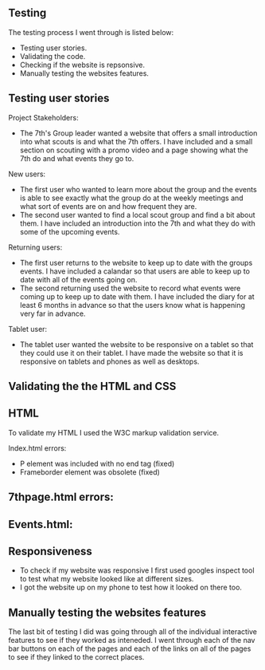 Testing 
-
The testing process I went through is listed below:
- Testing user stories.
- Validating the code.
- Checking if the website is repsonsive.
- Manually testing the websites features.

Testing user stories
-
Project Stakeholders:
- The 7th's Group leader wanted a website that offers a small introduction into what scouts is and what the 7th offers. I have included and a small section on scouting with a promo video and a page showing what the 7th do and what events they go to.

New users:
- The first user who wanted to learn more about the group and the events is able to see exactly what the group do at the weekly meetings and what sort of events are on and how frequent they are.
- The second user wanted to find a local scout group and find a bit about them. I have included an introduction into the 7th and what they do with some of the upcoming events.

Returning users:
- The first user returns to the website to keep up to date with the groups events. I have included a calandar so that users are able to keep up to date with all of the events going on.
- The second returning used the website to record what events were coming up to keep up to date with them. I have included the diary for at least 6 months in advance so that the users know what is happening very far in advance.

Tablet user:
- The tablet user wanted the website to be responsive on a tablet so that they could use it on their tablet. I have made the website so that it is responsive on tablets and phones as well as desktops.

Validating the the HTML and CSS
-
HTML
-
To validate my HTML I used the W3C markup validation service.

Index.html errors:
- P element was included with no end tag (fixed)
- Frameborder element was obsolete (fixed)

7thpage.html errors:
-

Events.html:
-

Responsiveness
-
- To check if my website was responsive I first used googles inspect tool to test what my website looked like at different sizes.
- I got the website up on my phone to test how it looked on there too.

Manually testing the websites features
-
The last bit of testing I did was going through all of the individual interactive features to see if they worked as inteneded. I went through each of the nav bar buttons on each of the pages and each of the links on all of the pages to see if they linked to the correct places.



